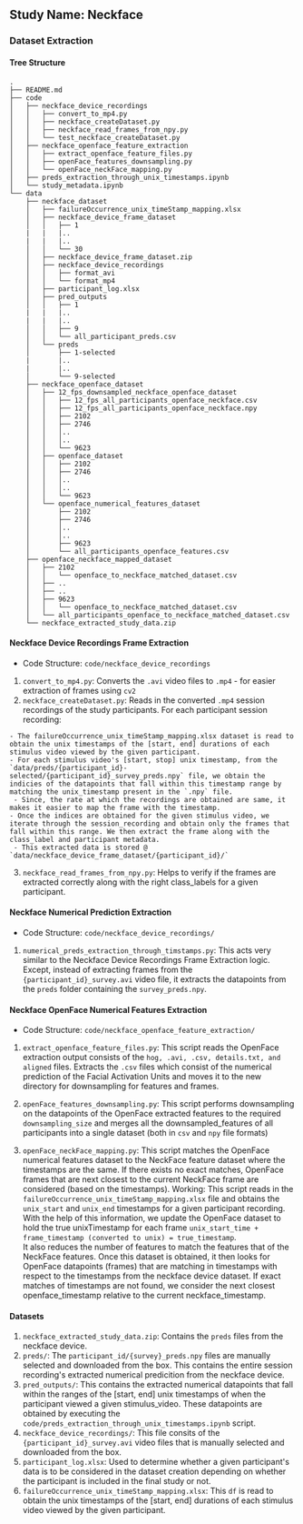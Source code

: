 ## Study Name: Neckface

### Dataset Extraction

#### Tree Structure

```
.
├── README.md
├── code
│   ├── neckface_device_recordings
│   │   ├── convert_to_mp4.py
│   │   ├── neckface_createDataset.py
│   │   ├── neckface_read_frames_from_npy.py
│   │   └── test_neckface_createDataset.py
│   ├── neckface_openface_feature_extraction
│   │   ├── extract_openface_feature_files.py
│   │   ├── openFace_features_downsampling.py
│   │   └── openFace_neckFace_mapping.py
│   ├── preds_extraction_through_unix_timestamps.ipynb
│   └── study_metadata.ipynb
└── data
    ├── neckface_dataset
    │   ├── failureOccurrence_unix_timeStamp_mapping.xlsx
    │   ├── neckface_device_frame_dataset
    │   │   ├── 1
    |   |   |..
    |   |   |..
    │   │   └── 30
    │   ├── neckface_device_frame_dataset.zip
    │   ├── neckface_device_recordings
    │   │   ├── format_avi
    │   │   └── format_mp4
    │   ├── participant_log.xlsx
    │   ├── pred_outputs
    │   │   ├── 1
    |   |   |..
    |   |   |..
    │   │   ├── 9
    │   │   └── all_participant_preds.csv
    │   └── preds
    │       ├── 1-selected
    |       |..
    |       |..
    │       └── 9-selected
    ├── neckface_openface_dataset
    │   ├── 12_fps_downsampled_neckface_openface_dataset
    │   │   ├── 12_fps_all_participants_openface_neckface.csv
    │   │   ├── 12_fps_all_participants_openface_neckface.npy
    │   │   ├── 2102
    │   │   ├── 2746
    │   │   │..
    │   │   │..
    │   │   └── 9623
    │   ├── openface_dataset
    │   │   ├── 2102
    │   │   ├── 2746
    │   │   │..
    │   │   │..
    │   │   └── 9623
    │   └── openface_numerical_features_dataset
    │       ├── 2102
    │       ├── 2746
    │       │..
    │       │..
    │       ├── 9623
    │       └── all_participants_openface_features.csv
    ├── openface_neckface_mapped_dataset
    │   ├── 2102
    │   │   └── openface_to_neckface_matched_dataset.csv
    │   ├── ..
    │   ├── ..
    │   ├── 9623
    │   │   └── openface_to_neckface_matched_dataset.csv
    │   └── all_participants_openface_to_neckface_matched_dataset.csv
    └── neckface_extracted_study_data.zip
```

#### Neckface Device Recordings Frame Extraction

- Code Structure: `code/neckface_device_recordings`

1. `convert_to_mp4.py`: Converts the `.avi` video files to `.mp4` - for easier extraction of frames using `cv2`
2. `neckface_createDataset.py`: Reads in the converted `.mp4` session recordings of the study participants. For each participant session recording:
```
- The failureOccurrence_unix_timeStamp_mapping.xlsx dataset is read to obtain the unix timestamps of the [start, end] durations of each stimulus video viewed by the given participant.
- For each stimulus video's [start, stop] unix timestamp, from the `data/preds/{participant_id}-selected/{participant_id}_survey_preds.npy` file, we obtain the indicies of the datapoints that fall within this timestamp range by matching the unix_timestamp present in the `.npy` file.  
 - Since, the rate at which the recordings are obtained are same, it makes it easier to map the frame with the timestamp.  
- Once the indices are obtained for the given stimulus video, we iterate through the session_recording and obtain only the frames that fall within this range. We then extract the frame along with the class_label and participant metadata.  
 - This extracted data is stored @ `data/neckface_device_frame_dataset/{participant_id}/`
```
3. `neckface_read_frames_from_npy.py`: Helps to verify if the frames are extracted correctly along with the right class_labels for a given participant.

#### Neckface Numerical Prediction Extraction

- Code Structure: `code/neckface_device_recordings/`

1. `numerical_preds_extraction_through_timstamps.py`: This acts very similar to the Neckface Device Recordings Frame Extraction logic. Except, instead of extracting frames from the `{participant_id}_survey.avi` video file, it extracts the datapoints from the `preds` folder containing the `survey_preds.npy`.


#### Neckface OpenFace Numerical Features Extraction

- Code Structure: `code/neckface_openface_feature_extraction/`

1. `extract_openface_feature_files.py`: This script reads the OpenFace extraction output consists of the `hog, .avi, .csv, details.txt, and aligned` files. Extracts the `.csv` files which consist of the numerical prediction of the Facial Activation Units and moves it to the new directory for downsampling for features and frames.

1. `openFace_features_downsampling.py`: This script performs downsampling on the datapoints of the OpenFace extracted features to the required `downsampling_size` and merges all the downsampled_features of all participants into a single dataset (both in `csv` and `npy` file formats)

1. `openFace_neckFace_mapping.py`: This script matches the OpenFace numerical features dataset to the NeckFace feature dataset where the timestamps are the same. If there exists no exact matches, OpenFace frames that are next closest to the current NeckFace frame are considered (based on the timestamps).
Working:
This script reads in the `failureOccurrence_unix_timeStamp_mapping.xlsx` file and obtains the `unix_start` and `unix_end` timestamps for a given participant recording. With the help of this information, we update the OpenFace dataset to hold the true unixTimestamp for each frame `unix_start_time + frame_timestamp (converted to unix) = true_timestamp`.  
It also reduces the number of features to match the features that of the NeckFace features. Once this dataset is obtained, it then looks for OpenFace datapoints (frames) that are matching in timestamps with respect to the timestamps from the neckface device dataset.  If exact matches of timestamps are not found, we consider the next closest openface_timestamp relative to the current neckface_timestamp.

#### Datasets

1. `neckface_extracted_study_data.zip`: Contains the `preds` files from the neckface device.
1. `preds/`: The `participant_id/{survey}_preds.npy` files are manually selected and downloaded from the box. This contains the entire session recording's extracted numerical predicition from the neckface device.
1. `pred_outputs/`: This contains the extracted numerical datapoints that fall within the ranges of the [start, end] unix timestamps of when the participant viewed a given stimulus_video. These datapoints are obtained by executing the `code/preds_extraction_through_unix_timestamps.ipynb` script.
1. `neckface_device_recordings/`: This file consits of the `{participant_id}_survey.avi` video files that is manually selected and downloaded from the box.
1. `participant_log.xlsx`: Used to determine whether a given participant's data is to be considered in the dataset creation depending on whether the participant is included in the final study or not.
1. `failureOccurrence_unix_timeStamp_mapping.xlsx`: This `df` is read to obtain the unix timestamps of the [start, end] durations of each stimulus video viewed by the given participant.